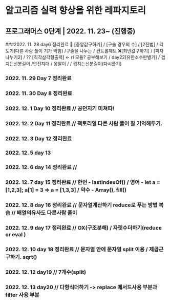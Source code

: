 # 알고리즘 실력 향상을 위한 레파지토리

## 프로그래머스 0단계 | 2022. 11. 23~ (진행중)

###2022. 11. 28 day6 정리완료
🔺 [중앙값구하기] / [구술 경우의 수] / [2진법] / 각도기(다른 사람 풀이 기가 막힘) /구술을 나누는 / 컨트롤제트
❌[최빈값구하기] / [피자나누기2] /
?? [직각삼각형출력] ← rl 모듈? 공부해보기
/ day22[유한소수판별기]
/ 겹치는선분길이 /안전지대 / 옹알이 /
/ 겹치는선분길이(다시풀기)

### 2022. 11. 29 Day 7 정리완료

### 2022. 11. 30 Day 8 정리완료

### 2022. 12. 1 Day 10 정리완료 // 공던지기 미쳐따!

### 2022. 12. 2 Day 11 정리완료 // 팩토리얼 다른 사람 풀이 잘 기억해두기.

### 2022. 12. 3 Day 12 정리완료

### 2022. 12. 5 day 13

### 2022. 12. 6 day 14 정리완료 //

### 2022. 12. 7 day 15 정리완료 // 한번 - lastIndexOf() / 영어 - let a = [1,2,3]; a[1] = 3 => a = [1,3,3] / 약수 - Array(), fill()

### 2022. 12. 8 day 16 정리완료 // 문자열계산하기 reduce로 푸는 방법 복습 // 배열의유사도 다른사람 풀이

### 2022. 12. 9 day 17 정리완료 // OX(구조분해) / 자릿수더하기(reduce or eval )

### 2022. 12. 10 day 18 정리완료 // 문자열 안에 문자열 split 이용 / 제곱근 구하기. sqrt()

### 2022. 12. 12 day19  // 7개수(split)

### 2022. 12. 13 day20 // 다항식더하기 -> replace 메서드사용 부분과 filter 사용 부분 
